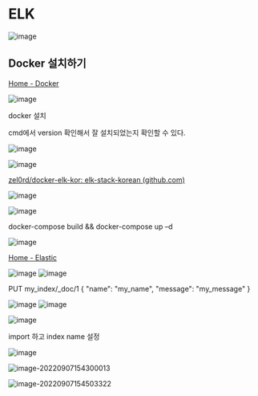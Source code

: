 # ELK

![image](https://user-images.githubusercontent.com/58652391/188798485-a48ce6f7-e115-49c5-bca5-72936ebc53ba.png)



## Docker 설치하기

[Home - Docker](https://www.docker.com/)

![image](https://user-images.githubusercontent.com/58652391/188798147-a6c17b20-6b90-4621-9110-c5214e8ead89.png)

docker 설치

cmd에서 version 확인해서 잘 설치되었는지 확인할 수 있다.

![image](https://user-images.githubusercontent.com/58652391/188800555-1af63b83-18ee-425d-b17c-abfc415359dd.png)

![image](https://user-images.githubusercontent.com/58652391/188800964-110972d3-b841-49aa-9701-07613464a064.png)

[zel0rd/docker-elk-kor: elk-stack-korean (github.com)](https://github.com/zel0rd/docker-elk-kor)

![image](https://user-images.githubusercontent.com/58652391/188801056-6bbbe5de-0a96-46e8-a2d4-73ced46c631e.png)

![image](https://user-images.githubusercontent.com/58652391/188804024-9d673f9c-b925-464d-bc82-47f607da2442.png)

docker-compose build && docker-compose up –d

![image](https://user-images.githubusercontent.com/58652391/188804857-0ba98003-2076-4953-9d41-1bab94723282.png)

[Home - Elastic](http://localhost:5601/app/home#/)

![image](https://user-images.githubusercontent.com/58652391/188805205-0bd08c97-0fe2-4106-a84b-10a1dcd73d71.png)
![image](https://user-images.githubusercontent.com/58652391/188805272-ad92a4d1-b677-4ebb-9956-ba20c76c8e40.png)

PUT my_index/_doc/1
{
  "name": "my_name",
  "message": "my_message"
}

![image](https://user-images.githubusercontent.com/58652391/188806442-772663e7-99f2-43d7-a51c-88b8ac0f6b9c.png)
![image](https://user-images.githubusercontent.com/58652391/188806506-76351096-a508-4c79-ab87-5be2095648c9.png)

![image](https://user-images.githubusercontent.com/58652391/188806696-640d8ac4-4c61-495b-9fbb-b425869936e5.png)

import 하고 index name 설정

![image](https://user-images.githubusercontent.com/58652391/188806890-b858f7df-e002-4cde-b6b5-3544b2fb6f10.png)

![image-20220907154300013](C:\Users\fsiedu\AppData\Roaming\Typora\typora-user-images\image-20220907154300013.png)

![image-20220907154503322](C:\Users\fsiedu\AppData\Roaming\Typora\typora-user-images\image-20220907154503322.png)